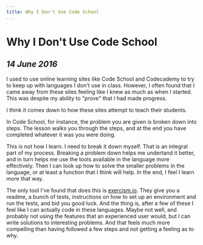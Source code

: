 ```yaml
---
title: Why I Don't Use Code School
...
```


Why I Don't Use Code School
===========================

*14 June 2016*
--------------

I used to use online learning sites like Code School and Codecademy to try to keep up with languages I don't use in class.
However, I often found that I came away from these sites feeling like I knew as much as when I started.
This was despite my ability to "prove" that I had made progress.

I think it comes down to how these sites attempt to teach their students.

In Code School, for instance, the problem you are given is broken down into steps.
The lesson walks you through the steps, and at the end you have completed whatever it was you were doing.

This is not how I learn.
I need to break it down myself.
That is an integral part of my process.
Breaking a problem down helps me undertand it better, and in turn helps me use the tools available in the language more effectively.
Then I can look up how to solve the smaller problems in the language, or at least a function that I think will help.
In the end, I feel I learn more that way.

The only tool I've found that does this is [exercism.io](http://exercism.io).
They give you a readme, a bunch of tests, instructions on how to set up an environment and run the tests, and bid you good luck.
And the thing is, after a few of these I feel like I can actually code in these languages.
Maybe not well, and probably not using the features that an experienced user would, but I can write solutions to interesting problems.
And that feels much more compelling than having followed a few steps and not getting a feeling as to why.
